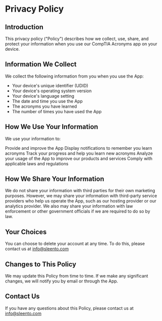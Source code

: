 

# Privacy Policy 

## Introduction 

This privacy policy ("Policy") describes how we collect, use, share, and protect your information when you use our CompTIA Acronyms app on your device. 



## Information We Collect 

We collect the following information from you when you use the App: 

* Your device's unique identifier (UDID) 
* Your device's operating system version 
* Your device's language setting 
* The date and time you use the App 
* The acronyms you have learned 
* The number of times you have used the App 



## How We Use Your Information 

We use your information to: 

Provide and improve the App 
Display notifications to remember you learn acronyms 
Track your progress and help you learn new acronyms 
Analyze your usage of the App to improve our products and services 
Comply with applicable laws and regulations 



## How We Share Your Information 

We do not share your information with third parties for their own marketing purposes. However, we may share your information with third-party service providers who help us operate the App, such as our hosting provider or our analytics provider. We also may share your information with law enforcement or other government officials if we are required to do so by law. 



## Your Choices 

You can choose to delete your account at any time. To do this, please contact us at info@sleento.com 



## Changes to This Policy 

We may update this Policy from time to time. If we make any significant changes, we will notify you by email or through the App. 



## Contact Us 

If you have any questions about this Policy, please contact us at info@sleento.com 
